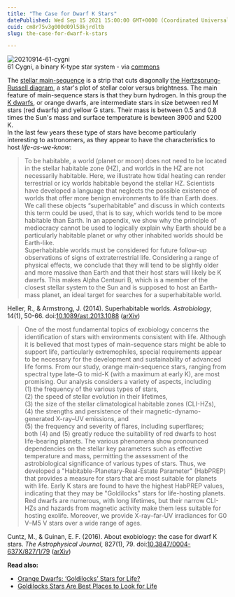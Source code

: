```yaml
---
title: "The Case for Dwarf K Stars"
datePublished: Wed Sep 15 2021 15:00:00 GMT+0000 (Coordinated Universal Time)
cuid: cm8r75v3g000d09l58kjrdltb
slug: the-case-for-dwarf-k-stars

---
```



![20210914-61-cygni](https://i.postimg.cc/25vNcgny/20210914-61-cygni.jpg)  
61 Cygni, a binary K-type star system - via [commons](https://commons.wikimedia.org/wiki/File:61_Cygni_Proper_Motion.gif)

The [stellar main-sequence](https://en.wikipedia.org/wiki/Main_sequence) is a strip that cuts diagonally [the Hertzsprung-Russell diagram](https://en.wikipedia.org/wiki/Hertzsprung%E2%80%93Russell_diagram), a star's plot of stellar color versus brightness. The main feature of main-sequence stars is that they burn hydrogen. In this group the [K dwarfs](https://en.wikipedia.org/wiki/K-type_main-sequence_star), or orange dwarfs, are intermediate stars in size between red M stars (red dwarfs) and yellow G stars. Their mass is between 0.5 and 0.8 times the Sun's mass and surface temperature is bewteen 3900 and 5200 K.  
In the last few years these type of stars have become particularly interesting to astronomers, as they appear to have the characteristics to host _life-as-we-know_:

> To be habitable, a world (planet or moon) does not need to be located in the stellar habitable zone (HZ), and worlds in the HZ are not necessarily habitable. Here, we illustrate how tidal heating can render terrestrial or icy worlds habitable beyond the stellar HZ. Scientists have developed a language that neglects the possible existence of worlds that offer more benign environments to life than Earth does. We call these objects “superhabitable” and discuss in which contexts this term could be used, that is to say, which worlds tend to be more habitable than Earth. In an appendix, we show why the principle of mediocracy cannot be used to logically explain why Earth should be a particularly habitable planet or why other inhabited worlds should be Earth-like.  
> Superhabitable worlds must be considered for future follow-up observations of signs of extraterrestrial life. Considering a range of physical effects, we conclude that they will tend to be slightly older and more massive than Earth and that their host stars will likely be K dwarfs. This makes Alpha Centauri B, which is a member of the closest stellar system to the Sun and is supposed to host an Earth-mass planet, an ideal target for searches for a superhabitable world.

Heller, R., & Armstrong, J. (2014). Superhabitable worlds. _Astrobiology_, 14(1), 50-66. doi:[10.1089/ast.2013.1088](https://doi.org/10.1089/ast.2013.1088) ([arXiv](https://arxiv.org/abs/1401.2392))

> One of the most fundamental topics of exobiology concerns the identification of stars with environments consistent with life. Although it is believed that most types of main-sequence stars might be able to support life, particularly extremophiles, special requirements appear to be necessary for the development and sustainability of advanced life forms. From our study, orange main-sequence stars, ranging from spectral type late-G to mid-K (with a maximum at early K), are most promising. Our analysis considers a variety of aspects, including  
> (1) the frequency of the various types of stars,  
> (2) the speed of stellar evolution in their lifetimes,  
> (3) the size of the stellar climatological habitable zones (CLI-HZs),  
> (4) the strengths and persistence of their magnetic-dynamo-generated X-ray–UV emissions, and  
> (5) the frequency and severity of flares, including superflares;  
> both (4) and (5) greatly reduce the suitability of red dwarfs to host life-bearing planets. The various phenomena show pronounced dependencies on the stellar key parameters such as effective temperature and mass, permitting the assessment of the astrobiological significance of various types of stars. Thus, we developed a "Habitable-Planetary-Real-Estate Parameter" (HabPREP) that provides a measure for stars that are most suitable for planets with life. Early K stars are found to have the highest HabPREP values, indicating that they may be "Goldilocks" stars for life-hosting planets. Red dwarfs are numerous, with long lifetimes, but their narrow CLI-HZs and hazards from magnetic activity make them less suitable for hosting exolife. Moreover, we provide X-ray–far-UV irradiances for G0 V–M5 V stars over a wide range of ages.

Cuntz, M., & Guinan, E. F. (2016). About exobiology: the case for dwarf K stars. _The Astrophysical Journal_, 827(1), 79. doi:[10.3847/0004-637X/827/1/79](https://doi.org/10.3847/0004-637X/827/1/79) ([arXiv](https://arxiv.org/abs/1606.09580))

**Read also:**

*   [Orange Dwarfs: ‘Goldilocks’ Stars for Life?](https://www.centauri-dreams.org/2020/01/13/orange-dwarfs-goldilocks-stars-for-life/)
*   [Goldilocks Stars Are Best Places to Look for Life](https://www.nasa.gov/feature/goddard/2020/goldilocks-stars-are-best-places-to-look-for-life)